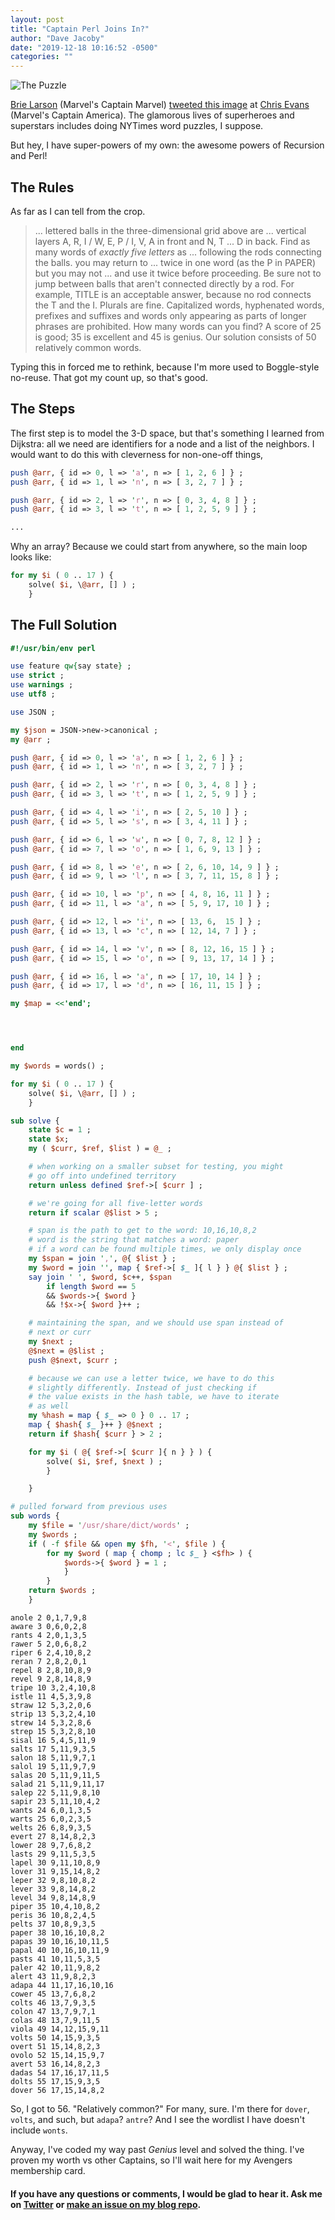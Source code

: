 ```yaml
---
layout: post
title: "Captain Perl Joins In?"
author: "Dave Jacoby"
date: "2019-12-18 10:16:52 -0500"
categories: ""
---
```


![The Puzzle](https://jacoby.github.io/images/3d_puzzle.jpg)

[Brie Larson](https://twitter.com/brielarson/) (Marvel's Captain Marvel) [tweeted this image](https://twitter.com/brielarson/status/1206209766558748672) at [Chris Evans](https://twitter.com/ChrisEvans) (Marvel's Captain America). The glamorous lives of superheroes and superstars includes doing NYTimes word puzzles, I suppose.

But hey, I have super-powers of my own: the awesome powers of Recursion and Perl!

## The Rules

As far as I can tell from the crop.

> ... lettered balls in the three-dimensional grid above are ... vertical layers A, R, I / W, E, P / I, V, A in front and N, T ... D in back. Find as many words of _exactly five letters_ as ... following the rods connecting the balls. you may return to ... twice in one word (as the P in PAPER) but you may not ... and use it twice before proceeding. Be sure not to jump between balls that aren't connected directly by a rod. For example, TITLE is an acceptable answer, because no rod connects the T and the I. Plurals are fine. Capitalized words, hyphenated words, prefixes and suffixes and words only appearing as parts of longer phrases are prohibited. How many words can you find? A score of 25 is good; 35 is excellent and 45 is genius. Our solution consists of 50 relatively common words.

Typing this in forced me to rethink, because I'm more used to Boggle-style no-reuse. That got my count up, so that's good.

## The Steps

The first step is to model the 3-D space, but that's something I learned from Dijkstra: all we need are identifiers for a node and a list of the neighbors. I would want to do this with cleverness for non-one-off things,

```perl
push @arr, { id => 0, l => 'a', n => [ 1, 2, 6 ] } ;
push @arr, { id => 1, l => 'n', n => [ 3, 2, 7 ] } ;

push @arr, { id => 2, l => 'r', n => [ 0, 3, 4, 8 ] } ;
push @arr, { id => 3, l => 't', n => [ 1, 2, 5, 9 ] } ;

...
```

Why an array? Because we could start from anywhere, so the main loop looks like:

```perl
for my $i ( 0 .. 17 ) {
    solve( $i, \@arr, [] ) ;
    }
```

## The Full Solution

```perl
#!/usr/bin/env perl

use feature qw{say state} ;
use strict ;
use warnings ;
use utf8 ;

use JSON ;

my $json = JSON->new->canonical ;
my @arr ;

push @arr, { id => 0, l => 'a', n => [ 1, 2, 6 ] } ;
push @arr, { id => 1, l => 'n', n => [ 3, 2, 7 ] } ;

push @arr, { id => 2, l => 'r', n => [ 0, 3, 4, 8 ] } ;
push @arr, { id => 3, l => 't', n => [ 1, 2, 5, 9 ] } ;

push @arr, { id => 4, l => 'i', n => [ 2, 5, 10 ] } ;
push @arr, { id => 5, l => 's', n => [ 3, 4, 11 ] } ;

push @arr, { id => 6, l => 'w', n => [ 0, 7, 8, 12 ] } ;
push @arr, { id => 7, l => 'o', n => [ 1, 6, 9, 13 ] } ;

push @arr, { id => 8, l => 'e', n => [ 2, 6, 10, 14, 9 ] } ;
push @arr, { id => 9, l => 'l', n => [ 3, 7, 11, 15, 8 ] } ;

push @arr, { id => 10, l => 'p', n => [ 4, 8, 16, 11 ] } ;
push @arr, { id => 11, l => 'a', n => [ 5, 9, 17, 10 ] } ;

push @arr, { id => 12, l => 'i', n => [ 13, 6,  15 ] } ;
push @arr, { id => 13, l => 'c', n => [ 12, 14, 7 ] } ;

push @arr, { id => 14, l => 'v', n => [ 8, 12, 16, 15 ] } ;
push @arr, { id => 15, l => 'o', n => [ 9, 13, 17, 14 ] } ;

push @arr, { id => 16, l => 'a', n => [ 17, 10, 14 ] } ;
push @arr, { id => 17, l => 'd', n => [ 16, 11, 15 ] } ;

my $map = <<'end';




end

my $words = words() ;

for my $i ( 0 .. 17 ) {
    solve( $i, \@arr, [] ) ;
    }

sub solve {
    state $c = 1 ;
    state $x;
    my ( $curr, $ref, $list ) = @_ ;

    # when working on a smaller subset for testing, you might
    # go off into undefined territory
    return unless defined $ref->[ $curr ] ;

    # we're going for all five-letter words
    return if scalar @$list > 5 ;

    # span is the path to get to the word: 10,16,10,8,2
    # word is the string that matches a word: paper
    # if a word can be found multiple times, we only display once
    my $span = join ',', @{ $list } ;
    my $word = join '', map { $ref->[ $_ ]{ l } } @{ $list } ;
    say join ' ', $word, $c++, $span
        if length $word == 5
        && $words->{ $word }
        && !$x->{ $word }++ ;

    # maintaining the span, and we should use span instead of
    # next or curr
    my $next ;
    @$next = @$list ;
    push @$next, $curr ;

    # because we can use a letter twice, we have to do this
    # slightly differently. Instead of just checking if
    # the value exists in the hash table, we have to iterate
    # as well
    my %hash = map { $_ => 0 } 0 .. 17 ;
    map { $hash{ $_ }++ } @$next ;
    return if $hash{ $curr } > 2 ;

    for my $i ( @{ $ref->[ $curr ]{ n } } ) {
        solve( $i, $ref, $next ) ;
        }

    }

# pulled forward from previous uses
sub words {
    my $file = '/usr/share/dict/words' ;
    my $words ;
    if ( -f $file && open my $fh, '<', $file ) {
        for my $word ( map { chomp ; lc $_ } <$fh> ) {
            $words->{ $word } = 1 ;
            }
        }
    return $words ;
    }

```

```text
anole 2 0,1,7,9,8
aware 3 0,6,0,2,8
rants 4 2,0,1,3,5
rawer 5 2,0,6,8,2
riper 6 2,4,10,8,2
reran 7 2,8,2,0,1
repel 8 2,8,10,8,9
revel 9 2,8,14,8,9
tripe 10 3,2,4,10,8
istle 11 4,5,3,9,8
straw 12 5,3,2,0,6
strip 13 5,3,2,4,10
strew 14 5,3,2,8,6
strep 15 5,3,2,8,10
sisal 16 5,4,5,11,9
salts 17 5,11,9,3,5
salon 18 5,11,9,7,1
salol 19 5,11,9,7,9
salas 20 5,11,9,11,5
salad 21 5,11,9,11,17
salep 22 5,11,9,8,10
sapir 23 5,11,10,4,2
wants 24 6,0,1,3,5
warts 25 6,0,2,3,5
welts 26 6,8,9,3,5
evert 27 8,14,8,2,3
lower 28 9,7,6,8,2
lasts 29 9,11,5,3,5
lapel 30 9,11,10,8,9
lover 31 9,15,14,8,2
leper 32 9,8,10,8,2
lever 33 9,8,14,8,2
level 34 9,8,14,8,9
piper 35 10,4,10,8,2
peris 36 10,8,2,4,5
pelts 37 10,8,9,3,5
paper 38 10,16,10,8,2
papas 39 10,16,10,11,5
papal 40 10,16,10,11,9
pasts 41 10,11,5,3,5
paler 42 10,11,9,8,2
alert 43 11,9,8,2,3
adapa 44 11,17,16,10,16
cower 45 13,7,6,8,2
colts 46 13,7,9,3,5
colon 47 13,7,9,7,1
colas 48 13,7,9,11,5
viola 49 14,12,15,9,11
volts 50 14,15,9,3,5
overt 51 15,14,8,2,3
ovolo 52 15,14,15,9,7
avert 53 16,14,8,2,3
dadas 54 17,16,17,11,5
dolts 55 17,15,9,3,5
dover 56 17,15,14,8,2
```

So, I got to 56. "Relatively common?" For many, sure. I'm there for `dover`, `volts`, and such, but `adapa`? `antre`? And I see the wordlist I have doesn't include `wonts`.

Anyway, I've coded my way past _Genius_ level and solved the thing. I've proven my worth vs other Captains, so I'll wait here for my Avengers membership card.

#### If you have any questions or comments, I would be glad to hear it. Ask me on [Twitter](https://twitter.com/jacobydave) or [make an issue on my blog repo](https://github.com/jacoby/jacoby.github.io).
````
